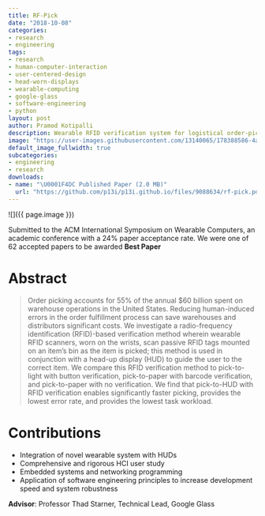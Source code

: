 ```yaml
---
title: RF-Pick
date: "2018-10-08"
categories:
- research
- engineering
tags:
- research
- human-computer-interaction
- user-centered-design
- head-worn-displays
- wearable-computing
- google-glass
- software-engineering
- python
layout: post
author: Pramod Kotipalli
description: Wearable RFID verification system for logistical order-picking
image: "https://user-images.githubusercontent.com/13140065/178388586-4a738280-aaf0-43a7-8226-203d00ba5a5f.png"
default_image_fullwidth: true
subcategories:
- engineering
- research
downloads:
- name: "\U0001F4DC Published Paper (2.0 MB)"
  url: "https://github.com/p13i/p13i.github.io/files/9088634/rf-pick.pdf"
---
```


![]({{ page.image }})

Submitted to the ACM International Symposium on Wearable
Computers, an academic conference with a 24% paper
acceptance rate. We were one of 62 accepted papers to be
awarded **Best Paper**

# Abstract

> Order picking accounts for 55% of the annual $60 billion
> spent on warehouse operations in the United States.
> Reducing human-induced errors in the order fulfillment
> process can save warehouses and distributors significant
> costs. We investigate a radio-frequency identification
> (RFID)-based verification method wherein wearable RFID
> scanners, worn on the wrists, scan passive RFID tags
> mounted on an item’s bin as the item is picked; this
> method is used in conjunction with a head-up display (HUD)
> to guide the user to the correct item. We compare this
> RFID verification method to pick-to-light with button
> verification, pick-to-paper with barcode verification, and
> pick-to-paper with no verification. We find that
> pick-to-HUD with RFID verification enables significantly
> faster picking, provides the lowest error rate, and
> provides the lowest task workload.

# Contributions
* Integration of novel wearable system with HUDs
* Comprehensive and rigorous HCI user study
* Embedded systems and networking programming
* Application of software engineering principles to increase
  development speed and system robustness

**Advisor**: Professor Thad Starner, Technical Lead, Google
Glass
